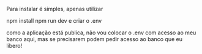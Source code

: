 Para instalar é simples, apenas utilizar 

npm install
npm run dev
e criar o .env

como a aplicação está publica, não vou colocar o .env com acesso ao meu banco aqui, mas se precisarem podem pedir acesso ao banco que eu libero!
